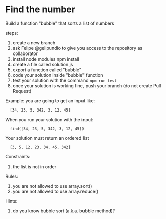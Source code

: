 # Find the number

Build a function "bubble" that sorts a list of numbers

steps:

1. create a new branch
2. ask Felipe @gelipundio to give you access to the repository as collaborator
3. install node modules npm install
4. create a file called solution.js
5. export a function called "bubble"
6. code your solution inside "bubble" function
7. test your solution with the command `npm run test`
8. once your solution is working fine, push your branch (do not create Pull Request)

Example: you are going to get an input like:
```
  [34, 23, 5, 342, 3, 12, 45]
```

When you run your solution with the input:
```
  find([34, 23, 5, 342, 3, 12, 45])
```

Your solution must return an ordered list
```
  [3, 5, 12, 23, 34, 45, 342] 
```

Constraints:
1. the list is not in order

Rules:
1. you are not allowed to use array.sort()
2. you are not allowed to use array.reduce()

Hints:
1. do you know bubble sort (a.k.a. bubble method)?


